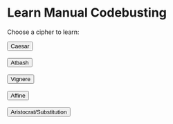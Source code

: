 
<html>
<head>
    <title>Learn</title>
</head>
<body>
<h1>Learn Manual Codebusting</h1>

<p>Choose a cipher to learn:</p>
    <title>Button</title>
<body>
    <div class="container">
        <a href="{{ site.baseurl }}/atbash">
            <button class="btn btn-primary btn-lg">Caesar</button>
        </a>
    <br>
    <br>
    </div>
    <div class="container">
        <a href="{{ site.baseurl }}/atbash">
            <button class="btn btn-primary btn-lg">Atbash</button>
        </a>
    <br>
    <br>
    </div>
    <div class="container">
        <a href="{{ site.baseurl }}/atbash">
            <button class="btn btn-primary btn-lg">Vignere</button>
        </a>
        <br>
    <br>
    </div>
    <div class="container">
        <a href="{{ site.baseurl }}/atbash">
            <button class="btn btn-primary btn-lg">Affine</button>
        </a>
        <br>
    <br>
    </div>
    <div class="container">
        <a href="{{ site.baseurl }}/atbash">
            <button class="btn btn-primary btn-lg">Aristocrat/Substitution</button>
        </a>
    </div>
</body>
